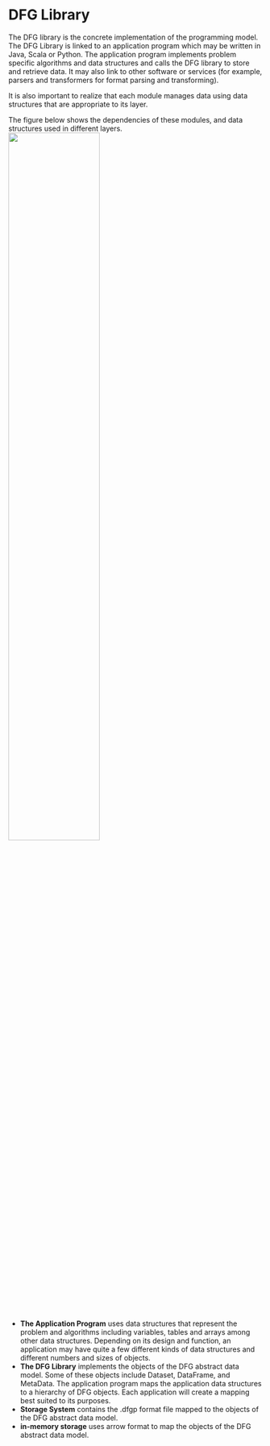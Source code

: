 # DFG Library
The DFG library is the concrete implementation of the programming model. The DFG Library is linked to an application program which may be written in Java, Scala or Python. The application program implements problem specific algorithms and data structures and calls the DFG library to store and retrieve data. It may also link to other software or services (for example, parsers and transformers for format parsing and transforming).

It is also important to realize that each module manages data using data structures that are appropriate to its layer.

The figure below shows the dependencies of these modules, and data structures used in different layers.
<img src=./images/dfg-library.png width=60% />

- **The Application Program** uses data structures that represent the problem and algorithms including variables, tables and arrays among other data structures. Depending on its design and function, an application may have quite a few different kinds of data structures and different numbers and sizes of objects.
- **The DFG Library** implements the objects of the DFG abstract data model. Some of these objects include Dataset, DataFrame, and MetaData. The application program maps the application data structures to a hierarchy of DFG objects. Each application will create a mapping best suited to its purposes.
- **Storage System** contains the .dfgp format file mapped to the objects of the DFG abstract data model.
- **in-memory storage** uses arrow format to map the objects of the DFG abstract data model.
